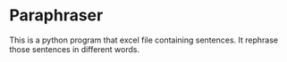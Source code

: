 # Paraphraser
This is a python program that excel file containing sentences.
It rephrase those sentences in different words.
